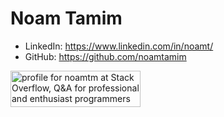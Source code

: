 # Noam Tamim

- LinkedIn: https://www.linkedin.com/in/noamt/
- GitHub: https://github.com/noamtamim

<a href="https://stackoverflow.com/users/38557/noamtm">
<img src="https://stackoverflow.com/users/flair/38557.png" width="208" height="58" alt="profile for noamtm at Stack Overflow, Q&amp;A for professional and enthusiast programmers" title="profile for noamtm at Stack Overflow, Q&amp;A for professional and enthusiast programmers">
</a>
